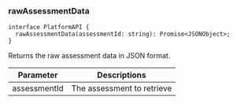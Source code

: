### rawAssessmentData

```tsx
interface PlatformAPI {
  rawAssessmentData(assessmentId: string): Promise<JSONObject>;
}
```

Returns the raw assessment data in JSON format.

| Parameter    | Descriptions               |
| ------------ | -------------------------- |
| assessmentId | The assessment to retrieve |
